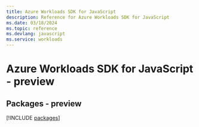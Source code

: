 ```yaml
---
title: Azure Workloads SDK for JavaScript
description: Reference for Azure Workloads SDK for JavaScript
ms.date: 03/18/2024
ms.topic: reference
ms.devlang: javascript
ms.service: workloads
---
```

# Azure Workloads SDK for JavaScript - preview
## Packages - preview
[!INCLUDE [packages](workloads-index.md)]
